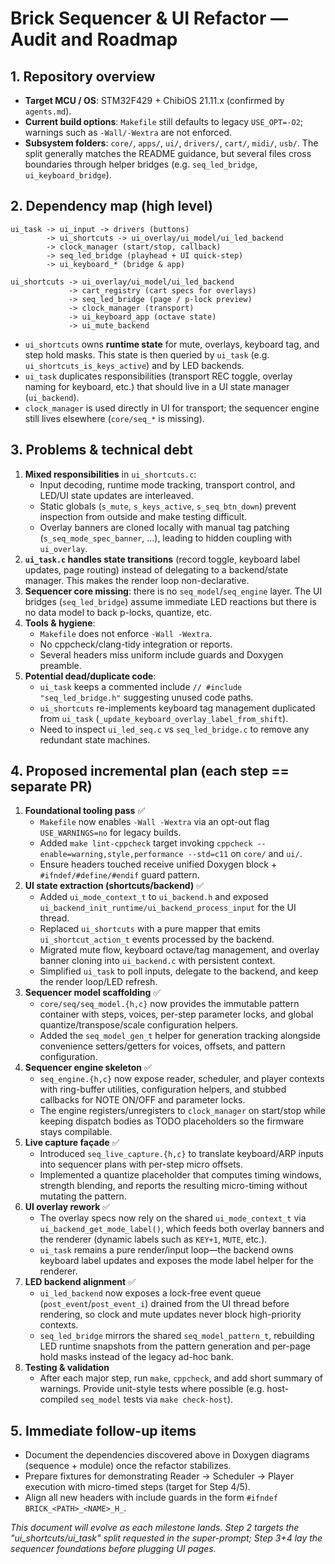 # Brick Sequencer & UI Refactor — Audit and Roadmap

## 1. Repository overview
- **Target MCU / OS**: STM32F429 + ChibiOS 21.11.x (confirmed by `agents.md`).
- **Current build options**: `Makefile` still defaults to legacy `USE_OPT=-O2`; warnings such as `-Wall/-Wextra` are not enforced.
- **Subsystem folders**: `core/`, `apps/`, `ui/`, `drivers/`, `cart/`, `midi/`, `usb/`. The split generally matches the README guidance, but several files cross boundaries through helper bridges (e.g. `seq_led_bridge`, `ui_keyboard_bridge`).

## 2. Dependency map (high level)
```
ui_task -> ui_input -> drivers (buttons)
        -> ui_shortcuts -> ui_overlay/ui_model/ui_led_backend
        -> clock_manager (start/stop, callback)
        -> seq_led_bridge (playhead + UI quick-step)
        -> ui_keyboard_* (bridge & app)

ui_shortcuts -> ui_overlay/ui_model/ui_led_backend
             -> cart_registry (cart specs for overlays)
             -> seq_led_bridge (page / p-lock preview)
             -> clock_manager (transport)
             -> ui_keyboard_app (octave state)
             -> ui_mute_backend
```
- `ui_shortcuts` owns **runtime state** for mute, overlays, keyboard tag, and step hold masks. This state is then queried by `ui_task` (e.g. `ui_shortcuts_is_keys_active`) and by LED backends.
- `ui_task` duplicates responsibilities (transport REC toggle, overlay naming for keyboard, etc.) that should live in a UI state manager (`ui_backend`).
- `clock_manager` is used directly in UI for transport; the sequencer engine still lives elsewhere (`core/seq_*` is missing).

## 3. Problems & technical debt
1. **Mixed responsibilities** in `ui_shortcuts.c`:
   - Input decoding, runtime mode tracking, transport control, and LED/UI state updates are interleaved.
   - Static globals (`s_mute`, `s_keys_active`, `s_seq_btn_down`) prevent inspection from outside and make testing difficult.
   - Overlay banners are cloned locally with manual tag patching (`s_seq_mode_spec_banner`, …), leading to hidden coupling with `ui_overlay`.
2. **`ui_task.c` handles state transitions** (record toggle, keyboard label updates, page routing) instead of delegating to a backend/state manager. This makes the render loop non-declarative.
3. **Sequencer core missing**: there is no `seq_model`/`seq_engine` layer. The UI bridges (`seq_led_bridge`) assume immediate LED reactions but there is no data model to back p-locks, quantize, etc.
4. **Tools & hygiene**:
   - `Makefile` does not enforce `-Wall -Wextra`.
   - No cppcheck/clang-tidy integration or reports.
   - Several headers miss uniform include guards and Doxygen preamble.
5. **Potential dead/duplicate code**:
   - `ui_task` keeps a commented include `// #include "seq_led_bridge.h"` suggesting unused code paths.
   - `ui_shortcuts` re-implements keyboard tag management duplicated from `ui_task` (`_update_keyboard_overlay_label_from_shift`).
   - Need to inspect `ui_led_seq.c` vs `seq_led_bridge.c` to remove any redundant state machines.

## 4. Proposed incremental plan (each step == separate PR)
1. **Foundational tooling pass** ✅
   - `Makefile` now enables `-Wall -Wextra` via an opt-out flag `USE_WARNINGS=no` for legacy builds.
   - Added `make lint-cppcheck` target invoking `cppcheck --enable=warning,style,performance --std=c11` on `core/` and `ui/`.
   - Ensure headers touched receive unified Doxygen block + `#ifndef/#define/#endif` guard pattern.
2. **UI state extraction (shortcuts/backend)** ✅
   - Added `ui_mode_context_t` to `ui_backend.h` and exposed `ui_backend_init_runtime/ui_backend_process_input` for the UI thread.
   - Replaced `ui_shortcuts` with a pure mapper that emits `ui_shortcut_action_t` events processed by the backend.
   - Migrated mute flow, keyboard octave/tag management, and overlay banner cloning into `ui_backend.c` with persistent context.
   - Simplified `ui_task` to poll inputs, delegate to the backend, and keep the render loop/LED refresh.
3. **Sequencer model scaffolding** ✅
   - `core/seq/seq_model.{h,c}` now provides the immutable pattern container with steps, voices, per-step parameter locks, and global quantize/transpose/scale configuration helpers.
   - Added the `seq_model_gen_t` helper for generation tracking alongside convenience setters/getters for voices, offsets, and pattern configuration.
4. **Sequencer engine skeleton** ✅
   - `seq_engine.{h,c}` now expose reader, scheduler, and player contexts with ring-buffer utilities, configuration helpers, and stubbed callbacks for NOTE ON/OFF and parameter locks.
   - The engine registers/unregisters to `clock_manager` on start/stop while keeping dispatch bodies as TODO placeholders so the firmware stays compilable.
5. **Live capture façade** ✅
   - Introduced `seq_live_capture.{h,c}` to translate keyboard/ARP inputs into sequencer plans with per-step micro offsets.
   - Implemented a quantize placeholder that computes timing windows, strength blending, and reports the resulting micro-timing without mutating the pattern.
6. **UI overlay rework** ✅
   - The overlay specs now rely on the shared `ui_mode_context_t` via `ui_backend_get_mode_label()`, which feeds both overlay banners and the renderer (dynamic labels such as `KEY+1`, `MUTE`, etc.).
   - `ui_task` remains a pure render/input loop—the backend owns keyboard label updates and exposes the mode label helper for the renderer.
7. **LED backend alignment** ✅
   - `ui_led_backend` now exposes a lock-free event queue (`post_event`/`post_event_i`) drained from the UI thread before rendering, so clock and mute updates never block high-priority contexts.
   - `seq_led_bridge` mirrors the shared `seq_model_pattern_t`, rebuilding LED runtime snapshots from the pattern generation and per-page hold masks instead of the legacy ad-hoc bank.
8. **Testing & validation**
   - After each major step, run `make`, `cppcheck`, and add short summary of warnings. Provide unit-style tests where possible (e.g. host-compiled `seq_model` tests via `make check-host`).

## 5. Immediate follow-up items
- Document the dependencies discovered above in Doxygen diagrams (sequence + module) once the refactor stabilizes.
- Prepare fixtures for demonstrating Reader → Scheduler → Player execution with micro-timed steps (target for Step 4/5).
- Align all new headers with include guards in the form `#ifndef BRICK_<PATH>_<NAME>_H_`.

*This document will evolve as each milestone lands. Step 2 targets the "ui_shortcuts/ui_task" split requested in the super-prompt; Step 3+4 lay the sequencer foundations before plugging UI pages.*
